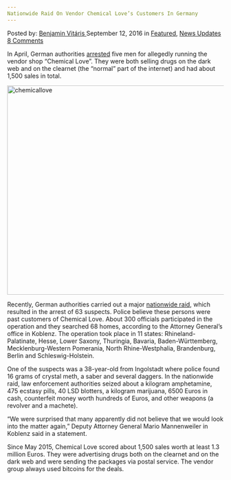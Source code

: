 ```yaml
---
Nationwide Raid On Vendor Chemical Love’s Customers In Germany
---
```

<article class="post-listing post-15406 post type-post status-publish format-standard has-post-thumbnail hentry category-deepdot-news category-news-updates tag-chemical tag-customers tag-germany tag-loves tag-nationwide tag-raid tag-vendor">
    <div class="post-inner">
        <span>Posted by: <a href="https://www.deepdotweb.com/author/benjaminvi/" title="">Benjamin Vitáris </a></span>
    <span>September 12, 2016</span>
    <span>in <a href="https://www.deepdotweb.com/category/deepdot-news/" rel="category tag">Featured</a>, <a href="https://www.deepdotweb.com/category/news-updates/" rel="category tag">News Updates</a></span>
    <span><a href="https://www.deepdotweb.com/2016/09/12/nationwide-raid-vendor-chemical-loves-customers-germany/#comments">8 Comments</a></span>
    </p>
    <div class="clear"></div>
    <div class="entry">
    <p>In April, German authorities <a href="https://www.deepdotweb.com/2016/05/17/dark-web-vendor-chemical-love-busted-50-kg-drugs-seized/">arrested</a> five men for allegedly running the vendor shop “Chemical Love”. They were both selling drugs on the dark web and on the clearnet (the “normal” part of the internet) and had about 1,500 sales in total.</p>
    <p><a href="https://www.deepdotweb.com/wp-content/uploads/2016/05/chemicallove.jpg"><img class="aligncenter wp-image-13997" src="https://www.deepdotweb.com/wp-content/uploads/2016/05/chemicallove.jpg" alt="chemicallove" width="864" height="486" srcset="https://www.deepdotweb.com/wp-content/uploads/2016/05/chemicallove.jpg 1408w, https://www.deepdotweb.com/wp-content/uploads/2016/05/chemicallove-300x169.jpg 300w, https://www.deepdotweb.com/wp-content/uploads/2016/05/chemicallove-1024x576.jpg 1024w" sizes="(max-width: 864px) 100vw, 864px" /></a></p>
    <p>Recently, German authorities carried out a major <a href="http://www.heise.de/newsticker/meldung/Neue-Razzia-nach-Zerschlagung-des-bundesweit-groessten-Drogen-Webshops-3312114.html">nationwide raid</a>, which resulted in the arrest of 63 suspects. Police believe these persons were past customers of Chemical Love. About 300 officials participated in the operation and they searched 68 homes, according to the Attorney General’s office in Koblenz. The operation took place in 11 states: Rhineland-Palatinate, Hesse, Lower Saxony, Thuringia, Bavaria, Baden-Württemberg, Mecklenburg-Western Pomerania, North Rhine-Westphalia, Brandenburg, Berlin and Schleswig-Holstein.</p>
    <p>One of the suspects was a 38-year-old from Ingolstadt where police found 16 grams of crystal meth, a saber and several daggers. In the nationwide raid, law enforcement authorities seized about a kilogram amphetamine, 475 ecstasy pills, 40 LSD blotters, a kilogram marijuana, 6500 Euros in cash, counterfeit money worth hundreds of Euros, and other weapons (a revolver and a machete).</p>
    <p>&#8220;We were surprised that many apparently did not believe that we would look into the matter again,&#8221; Deputy Attorney General Mario Mannenweiler in Koblenz said in a statement.</p>
    <p>Since May 2015, Chemical Love scored about 1,500 sales worth at least 1.3 million Euros. They were advertising drugs both on the clearnet and on the dark web and were sending the packages via postal service. The vendor group always used bitcoins for the deals.</p>
    </div>
    <span style="display:none"><a href="https://www.deepdotweb.com/tag/chemical/" rel="tag">chemical</a> <a href="https://www.deepdotweb.com/tag/customers/" rel="tag">customers</a> <a href="https://www.deepdotweb.com/tag/germany/" rel="tag">germany</a> <a href="https://www.deepdotweb.com/tag/loves/" rel="tag">loves</a> <a href="https://www.deepdotweb.com/tag/nationwide/" rel="tag">nationwide</a> <a href="https://www.deepdotweb.com/tag/raid/" rel="tag">raid</a> <a href="https://www.deepdotweb.com/tag/vendor/" rel="tag">vendor</a></span> <span style="display:none" class="updated">2016-09-12</span>
    <div style="display:none" class="vcard author" itemprop="author" itemscope itemtype="http://schema.org/Person"><strong class="fn" itemprop="name"><a href="https://www.deepdotweb.com/author/benjaminvi/" title="Posts by Benjamin Vitáris" rel="author">Benjamin Vitáris</a></strong></div>
    </div>
</article>

